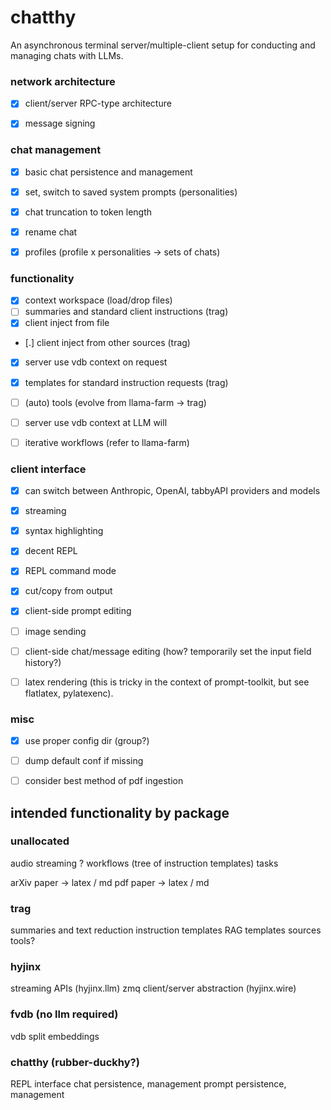 # chatthy

An asynchronous terminal server/multiple-client setup for conducting and managing chats with LLMs.


### network architecture

- [x] client/server RPC-type architecture
- [x] message signing


### chat management

- [x] basic chat persistence and management
- [x] set, switch to saved system prompts (personalities)
- [x] chat truncation to token length
- [x] rename chat
- [x] profiles (profile x personalities -> sets of chats)


### functionality

- [x] context workspace (load/drop files)
- [ ] summaries and standard client instructions (trag)
- [x] client inject from file
- [.] client inject from other sources (trag)
- [x] server use vdb context on request
- [x] templates for standard instruction requests (trag)
- [ ] (auto) tools (evolve from llama-farm -> trag)
- [ ] server use vdb context at LLM will
- [ ] iterative workflows (refer to llama-farm)


### client interface

- [x] can switch between Anthropic, OpenAI, tabbyAPI providers and models
- [x] streaming
- [x] syntax highlighting
- [x] decent REPL
- [x] REPL command mode
- [x] cut/copy from output
- [x] client-side prompt editing
- [ ] image sending
- [ ] client-side chat/message editing (how? temporarily set the input field history?)
- [ ] latex rendering (this is tricky in the context of prompt-toolkit, but see flatlatex, pylatexenc).


### misc

- [x] use proper config dir (group?)
- [ ] dump default conf if missing
- [ ] consider best method of pdf ingestion


## intended functionality by package


### unallocated

audio streaming ?
workflows (tree of instruction templates)
tasks

arXiv paper -> latex / md
pdf paper -> latex / md


### trag

summaries and text reduction
instruction templates
RAG templates
sources
tools?


### hyjinx

streaming APIs (hyjinx.llm)
zmq client/server abstraction (hyjinx.wire)


### fvdb (no llm required)

vdb
split
embeddings


### chatthy (rubber-duckhy?)

REPL interface
chat persistence, management
prompt persistence, management

